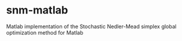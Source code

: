 # snm-matlab
Matlab implementation of the Stochastic Nedler-Mead simplex global optimization method for Matlab
